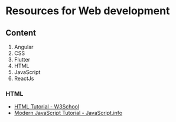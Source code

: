 # Resources for Web development

## Content
1. Angular
2. CSS
3. Flutter
4. HTML
5. JavaScript
6. ReactJs
   

### HTML
- [HTML Tutorial - W3School](https://www.w3schools.com/html)
- [Modern JavaScript Tutorial - JavaScript.info](https://javascript.info)


